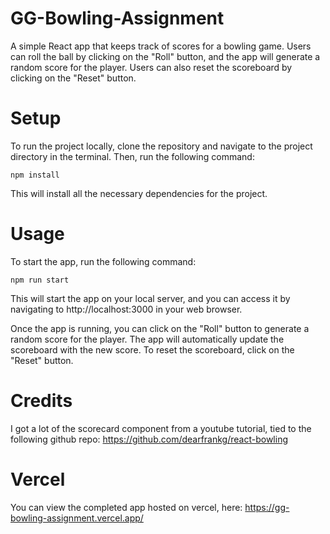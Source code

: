 # GG-Bowling-Assignment

A simple React app that keeps track of scores for a bowling game. Users can roll the ball by clicking on the "Roll" button, and the app will generate a random score for the player. Users can also reset the scoreboard by clicking on the "Reset" button.

# Setup
To run the project locally, clone the repository and navigate to the project directory in the terminal. Then, run the following command:

```
npm install
```

This will install all the necessary dependencies for the project.

# Usage
To start the app, run the following command:

```
npm run start
```

This will start the app on your local server, and you can access it by navigating to http://localhost:3000 in your web browser.

Once the app is running, you can click on the "Roll" button to generate a random score for the player. The app will automatically update the scoreboard with the new score. To reset the scoreboard, click on the "Reset" button.

# Credits
I got a lot of the scorecard component from a youtube tutorial, tied to the following github repo: 
https://github.com/dearfrankg/react-bowling

# Vercel
You can view the completed app hosted on vercel, here:
https://gg-bowling-assignment.vercel.app/
